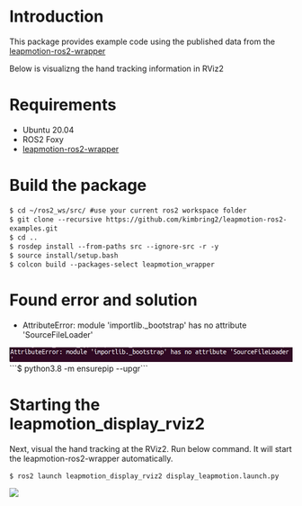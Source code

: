 # Introduction
This package provides example code using the published data from the [leapmotion-ros2-wrapper](https://github.com/kimbring2/leapmotion-ros2-wrapper)

Below is visualizng the hand tracking information in RViz2

# Requirements
- Ubuntu 20.04
- ROS2 Foxy
- [leapmotion-ros2-wrapper](https://github.com/kimbring2/leapmotion-ros2-wrapper)

# Build the package
```
$ cd ~/ros2_ws/src/ #use your current ros2 workspace folder
$ git clone --recursive https://github.com/kimbring2/leapmotion-ros2-examples.git
$ cd ..
$ rosdep install --from-paths src --ignore-src -r -y
$ source install/setup.bash
$ colcon build --packages-select leapmotion_wrapper
```

# Found error and solution
- AttributeError: module 'importlib._bootstrap' has no attribute 'SourceFileLoader'
<img src="images/SourceFileLoaderError.png" width="700">
```$ python3.8 -m ensurepip --upgr```

# Starting the leapmotion_display_rviz2 
Next, visual the hand tracking at the RViz2. Run below command. It will start the leapmotion-ros2-wrapper automatically.

```
$ ros2 launch leapmotion_display_rviz2 display_leapmotion.launch.py
```

<img src="images/leapmotion_rviz.gif" width="1000">
